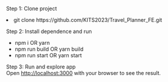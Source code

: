 Step 1: Clone project <br/>
<li>git clone https://github.com/KITS2023/Travel_Planner_FE.git</li>

Step 2: Install dependence and run<br/>
<ul>
    <li>npm i OR yarn</li>
    <li>npm run build OR yarn build</li>
    <li>npm run start OR yarn start</li>
</ul>

Step 3: Run and explore app <br/>
Open [http://localhost:3000](http://localhost:3000) with your browser to see the result.



